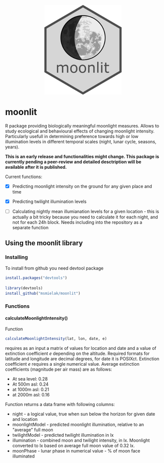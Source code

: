 
<p align="center">
  <img align="center" src="graphics/moonlit_logo.png" width="250px"/>
</p>

# moonlit


R package providing biologically meaningful moonlight measures. Allows to study ecological and behavioural effects of changing moonlight intensity.
Particularly usefull in determining preference towards high or low illumination levels in different temporal scales (night, lunar cycle, seasons, years).


__This is an early release and functionalities might change. This package is currently pending a peer-review and detailed desctription will be available after it is published.__


Current functions:

- [x] Predicting moonlight intensity on the ground for any given place and time
- [x] Predicting twilight illumination levels 
- [ ] Calculating nightly mean illumianation levels for a given location - this is actually a bit tricky because you need to calculate it for each night, and not for each 24h block. Needs including into the repository as a separate function




## Using the moonlit library
### Installing
To install from github you need devtool package

```R
install.packages("devtools")

library(devtools)
install_github("msmielak/moonlit")
```

### Functions
#### calculateMoonlightIntensity()

Function
```R
calculateMoonlightIntensity(lat, lon, date, e)
```
requires as an input a matrix of values for location and date and a value of extinction coefficient *e* depending on the altitude. Required formats for latitude and longitude are decimal degrees, for date it is POSIXct. Extinction coefficient *e* requires a single numerical value. Average extinction coefficients (magnitude per air mass) are as follows:
* At sea level: 0.28
* At 500m asl: 0.24
* at 1000m asl: 0.21
* at 2000m asl: 0.16

Function returns a data frame with following columns:
* night - a logical value, true when sun below the horizon for given date and location
* moonlightModel - predicted moonlight illumination, relative to an "average" full moon
* twilightModel - predicted twilight illumination in lx
* illumination - combined moon and twilight intensity, in lx. Moonlight converted to lx based on average full moon value of 0.32 lx.
* moonPhase - lunar phase in numerical value - % of moon face illuminated
